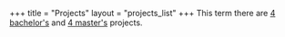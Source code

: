 +++
title = "Projects"
layout = "projects_list"
+++
This term there are [4 bachelor's](#B1) and [4 master's](#M1) projects.
